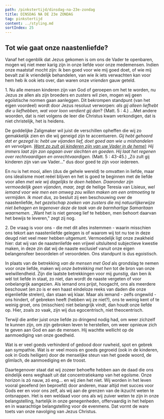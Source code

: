 ```yaml
---
path: /pinkstertijd/dinsdag-na-23e-zondag
title: DINSDAG NA DE 23e ZONDAG
tag: pinkstertijd
content: ../styling.md
sortIndex: 25
---
```


## Tot wie gaat onze naastenliefde?

Vanaf het ogenblik dat Jezus gekomen is om ons de Vader te openbaren, mogen wij niet meer karig zijn in onze liefde voor onze medemensen. Indien onze maatstaf mocht zijn: ik ben goed voor wie mij goed doet, of wie mij bevalt zal ik vriendelijk behandelen, van wie ik iets verwachten kan voor hem heb ik ook iets over, dan waren onze _vrienden_ gauw geteld.

1\. Nu alle mensen kinderen zijn van God of geroepen om het te worden, nu Jezus ze allen als zijn broeders en zusters wil zien, mogen wij geen egoïstische normen gaan aanleggen. Dit bekrompen standpunt (van het eigen voordeel) wordt door Jezus resoluut verworpen: _als gij alleen liefhebt die u liefhebben, wat voor loon verdient gij dan_? {Matt. 5 : 4.) ...Met andere woorden, dat is niet volgens de leer die Christus kwam verkondigen, dat is niet christelijk, het is heidens.

De goddelijke Zaligmaker wil juist de verschillen opheffen die wij zo gemakkelijk zien en die wij geneigd zijn te accentueren. _Gij hebt gehoord dat er gezegd is: hebt uw vijanden lief, doet goed aan wie u mishandelen en vervolgen. <u>Want zo zult gij kinderen zijn van uw Vader in de hemel</u>; Hij immers laat zijn zon opgaan over slechten en goeden. Hij laat het regenen over rechtvaardigen en onrechtvaardigen._ (Matt. 5 : 43-45.) _Zó zult gij kinderen zijn van uw Vader..." dus door goed te zijn voor iedereen.

En nu is het mooi, allen (dus de gehele wereld) te omvatten in liefde, maar ons idealisme moet reëel blijven en het is goed te beginnen met de liefde voor allen _met wie wij dagelijks te doen hebben_. _Daaronder zijn vermoedelijk geen vijanden, maar,_ zegt de heilige Teresia van Lisieux, _wel iemand voor wie men een omweg zou willen maken om een ontmoeting te vermijden._ _Ik moet dus,_ zo besluit zij een beschouwing over de naastenliefde, _het gezelschap zoeken van zusters die mij natuurlijkerwijze niet behagen en tegenover deze de taak van de barmhartige Samaritaan waarnemen._ _Want het is niet genoeg lief te hebben, men behoort daarvan het bewijs te leveren," zegt zij nog.

2\. De vraag is voor ons - die met dit alles instemmen - waarin misschien ons tekort aan naastenliefde gelegen is of waarom wij tot nu toe in deze deugd niet veel meer hebben uitgemunt. Vermoedelijk ligt onze zwakheid hier: dat wij van de naastenliefde een vrijwel uitsluitend subjectieve kwestie maken, in deze zin dat wij de naaste exclusief vanuit onze eigen belangensfeer beoordelen of veroordelen. Ons standpunt is dus egoistisch.

In plaats van de betrekking _van de mensen met God_ als grondslag te nemen voor onze liefde, maken wij _onze betrekking met hen_ tot de bron van onze welwillendheid. Zijn die laatste betrekkingen voor mij _gunstig_, dan ben ik wèl tot liefde in staat, zo niet, dan wordt de naaste vergeten of voor onbelangrijk aangezien.
Als iemand ons prijst, hoogacht, ons als meerdere beschouwt (en zo is er een haast eindeloze reeks van daden die onze eigenliefde strelen), dan staan wij klaar. Maar als iemand - zelfs ongewild - ons hindert, of gebreken heeft (hebben wij ze niet?), ons te weinig kent of te weinig groet, ons (misschien) niet belangrijk vindt, dan houdt onze liefde op. Hier, zoals zo vaak, zijn wij dus egocentrisch, niet theocentrisch.

Terwijl die antler juist onze liefde zo dringend nodig had, om weer zichzelf te kunnen zijn, om zijn gebroken leven te herstellen, om weer opnieuw zich te geven aan God en aan de mensen. Hij wachtte wellicht op de aanmoediging van onze goedheid.

Wat is er veel goeds verhinderd of gedood door ruwheid, spot en gebrek aan sympathie. Wat is er veel moois en goeds gegroeid (ook in de kinderen, ook in Gods heiligen) door de menselijke steun van het goede woord, de glimlach, de aanmoediging en de troost.

Daartegenover staat dat wij zozeer behoefte hebben aan de daad die ons eindelijk eens weghaalt uit dat concentratiekamp van het egoïsme. Onze horizon is zó nauw, zó eng... en wij zien het niet. Wij worden in het leven vooral geoefend
(en beproefd) door anderen, maar altijd met succes voor Gods eer en voor ons zelf, als wij aan de grenzen van de ikzucht weten te ontsnappen. Het is een weldaad voor ons als wij zuiver weten te zijn in onze belangstelling, hartelijk in onze genegenheden, offervaardig in het helpen en in waarachtige belangstelling voor de evenmens. Dat vormt de ware toets van onze navolging van Jezus Christus.